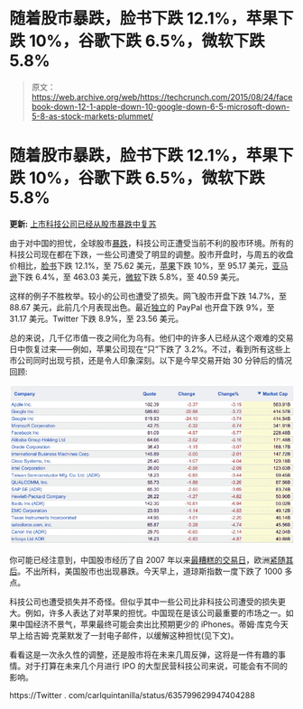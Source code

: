 # 随着股市暴跌，脸书下跌 12.1%，苹果下跌 10%，谷歌下跌 6.5%，微软下跌 5.8%

> 原文：<https://web.archive.org/web/https://techcrunch.com/2015/08/24/facebook-down-12-1-apple-down-10-google-down-6-5-microsoft-down-5-8-as-stock-markets-plummet/>

# 随着股市暴跌，脸书下跌 12.1%，苹果下跌 10%，谷歌下跌 6.5%，微软下跌 5.8%

**更新:** [上市科技公司已经从股市暴跌中复苏](https://web.archive.org/web/20230405041553/https://techcrunch.com/2015/08/24/public-tech-companies-are-already-recovering-from-brutal-stock-market-decline/)

由于对中国的担忧，全球股市[暴跌](https://web.archive.org/web/20230405041553/http://www.bloomberg.com/news/articles/2015-08-23/u-s-stock-index-futures-decline-after-steepest-slump-since-2011)，科技公司正遭受当前不利的股市环境。所有的科技公司现在都在下跌，一些公司遭受了明显的调整。股市开盘时，与周五的收盘价相比，[脸书](www.google.com/finance?q=NASDAQ%3AFB)下跌 12.1%，至 75.62 美元，[苹果](www.google.com/finance?q=NASDAQ%3AAAPL)下跌 10%，至 95.17 美元，[亚马逊](www.google.com/finance?q=NASDAQ%3AAMZN)下跌 6.4%，至 463.03 美元，[微软](www.google.com/finance?q=NASDAQ%3AMSFT)下跌 5.8%，至 40.59 美元。

这样的例子不胜枚举。较小的公司也遭受了损失。网飞股市开盘下跌 14.7%，至 88.67 美元，此前几个月表现出色。最近[独立](https://web.archive.org/web/20230405041553/https://techcrunch.com/2015/07/20/paypal-shares-pop-8-3-percent-following-ebay-split-valuing-paypal-at-more-than-50b/)的 PayPal 也开盘下跌 9%，至 31.17 美元。Twitter 下跌 8.9%，至 23.56 美元。

总的来说，几千亿市值一夜之间化为乌有。他们中的许多人已经从这个艰难的交易日中恢复过来——例如，苹果公司现在“只”下跌了 3.2%。不过，看到所有这些上市公司同时出现亏损，还是令人印象深刻。以下是今早交易开始 30 分钟后的情况回顾:

![Screen Shot 2015-08-24 at 16.07.24](img/1c38c17cfbf8f2b2b2cda7a858ddf15e.png)

你可能已经注意到，中国股市经历了自 2007 年以来[最糟糕的交易日](https://web.archive.org/web/20230405041553/http://www.bloomberg.com/news/articles/2015-08-24/chinese-stock-index-futures-tumble-after-last-week-s-retreat)，欧洲[紧随其后](https://web.archive.org/web/20230405041553/http://www.bloomberg.com/news/articles/2015-08-24/european-stock-index-futures-signal-equity-tumble-will-deepen)。不出所料，美国股市也出现暴跌。今天早上，道琼斯指数一度下跌了 1000 多点。

科技公司也遭受损失并不奇怪。但似乎其中一些公司比非科技公司遭受的损失更大。例如，许多人表达了对苹果的担忧。中国现在是该公司最重要的市场之一。如果中国经济不景气，苹果最终可能会卖出比预期更少的 iPhones。蒂姆·库克今天早上给吉姆·克莱默发了一封电子邮件，以缓解这种担忧(见下文)。

看看这是一次永久性的调整，还是股市将在未来几周反弹，这将是一件有趣的事情。对于打算在未来几个月进行 IPO 的大型民营科技公司来说，可能会有不同的影响。

https://Twitter . com/carlquintanilla/status/635799629947404288